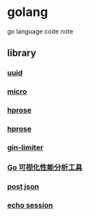# golang
go language code note

## library

### [uuid](https://github.com/landjur/golibrary.git)
### [micro](https://github.com/micro/micro.git)
### [hprose](https://github.com/hprose/hprose-go.git)
### [hprose](https://github.com/hprose)
### [gin-limiter](https://github.com/julianshen/gin-limiter)
### [Go 可视化性能分析工具](http://colobu.com/2017/03/02/a-short-survey-of-golang-pprof/)

### [post json](http://stackoverflow.com/questions/24455147/how-do-i-send-a-json-string-in-a-post-request-in-go)

### [echo session](https://github.com/ipfans/echo-session)
